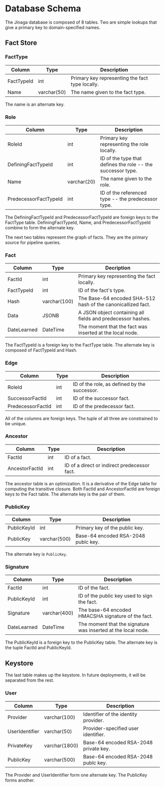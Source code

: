 # Database Schema

The Jinaga database is composed of 8 tables.
Two are simple lookups that give a primary key to domain-specified names.

## Fact Store

### FactType

| Column     | Type        | Description                                     |
| ---------- | ----------- | ----------------------------------------------- |
| FactTypeId | int         | Primary key representing the fact type locally. |
| Name       | varchar(50) | The name given to the fact type.                |

The name is an alternate key.

### Role

| Column                | Type        | Description                                                 |
| --------------------- | ----------- | ----------------------------------------------------------- |
| RoleId                | int         | Primary key representing the role locally.                  |
| DefiningFactTypeId    | int         | ID of the type that defines the role -- the successor type. |
| Name                  | varchar(20) | The name given to the role.                                 |
| PredecessorFactTypeId | int         | ID of the referenced type -- the predecessor type.          |

The DefiningFactTypeId and PredecessorFactTypeId are foreign keys to the FactType table.
DefiningFactTypeId, Name, and PredecessorFactTypeId combine to form the alternate key.

The next two tables represent the graph of facts.
They are the primary source for pipeline queries.

### Fact

| Column      | Type         | Decription                                                   |
| ----------- | ------------ | ------------------------------------------------------------ |
| FactId      | int          | Primary key representing the fact locally.                   |
| FactTypeId  | int          | ID of the fact's type.                                       |
| Hash        | varchar(100) | The Base-64 encoded SHA-512 hash of the canonicallized fact. |
| Data        | JSONB        | A JSON object containing all fields and predecessor hashes.  |
| DateLearned | DateTime     | The moment that the fact was inserted at the local node.     |

The FactTypeId is a foreign key to the FactType table.
The alternate key is composed of FactTypeId and Hash.

### Edge

| Column            | Type | Description                                  |
| ----------------- | ---- | -------------------------------------------- |
| RoleId            | int  | ID of the role, as defined by the successor. |
| SuccessorFactId   | int  | ID of the successor fact.                    |
| PredecessorFactId | int  | ID of the predecessor fact.                  |

All of the columns are foreign keys.
The tuple of all three are constrained to be unique.

### Ancestor

| Column         | Type | Description                                  |
| -------------- | ---- | -------------------------------------------- |
| FactId         | int  | ID of a fact.                                |
| AncestorFactId | int  | ID of a direct or indirect predecessor fact. |

The ancestor table is an optimization.
It is a derivative of the Edge table for computing the transitive closure.
Both FactId and AncestorFactId are foreign keys to the Fact table.
The alternate key is the pair of them.

### PublicKey

| Column      | Type         | Description                         |
| ----------- | ------------ | ----------------------------------- |
| PublicKeyId | int          | Primary key of the public key.      |
| PublicKey   | varchar(500) | Base-64 encoded RSA-2048 publc key. |

The alternate key is `PublicKey`.

### Signature

| Column      | Type         | Description                                                   |
| ----------- | ------------ | ------------------------------------------------------------- |
| FactId      | int          | ID of the fact.                                               |
| PublicKeyId | int          | ID of the public key used to sign the fact.                   |
| Signature   | varchar(400) | The base-64 encoded HMACSHA signature of the fact.            |
| DateLearned | DateTime     | The moment that the signature was inserted at the local node. |

The PublicKeyId is a foreign key to the PublicKey table.
The alternate key is the tuple FactId and PublicKeyId.

## Keystore

The last table makes up the keystore.
In future deployments, it will be separated from the rest.

### User

| Column         | Type          | Description                           |
| -------------- | ------------- | ------------------------------------- |
| Provider       | varchar(100)  | Identifier of the identity provider.  |
| UserIdentifier | varchar(50)   | Provider-specified user identifier.   |
| PrivateKey     | varchar(1800) | Base-64 encoded RSA-2048 private key. |
| PublicKey      | varchar(500)  | Base-64 encoded RSA-2048 publc key.   |

The Provider and UserIdentifier form one alternate key.
The PublicKey forms another.